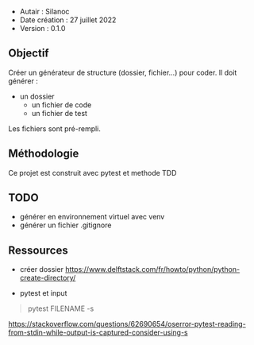 - Autair : Silanoc
- Date création : 27 juillet 2022
- Version : 0.1.0

## Objectif
Créer un générateur de structure (dossier, fichier...) pour coder. Il doit générer :
- un dossier
    - un fichier de code
    - un fichier de test

Les fichiers sont pré-rempli.

## Méthodologie
Ce projet est construit avec pytest et methode TDD

## TODO
- générer en environnement virtuel avec venv
- générer un fichier .gitignore

## Ressources
- créer dossier
https://www.delftstack.com/fr/howto/python/python-create-directory/

- pytest et input
> pytest FILENAME -s

https://stackoverflow.com/questions/62690654/oserror-pytest-reading-from-stdin-while-output-is-captured-consider-using-s